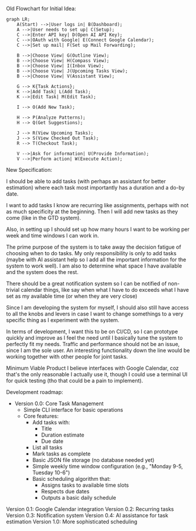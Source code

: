 Old Flowchart for Initial Idea:

```mermaid
graph LR;
    A(Start) -->|User logs in| B(Dashboard);
    A -->|User needs to set up| C(Setup);
    C -->|Enter API key| D(Open AI API Key);
    C -->|OAuth with Google| E(Connect Google Calendar);
    C -->|Set up mail| F(Set up Mail Forwarding);

    B -->|Choose View| G(Outline View);
    B -->|Choose View| H(Compass View);
    B -->|Choose View| I(Inbox View);
    B -->|Choose View| J(Upcoming Tasks View);
    B -->|Choose View| V(Assistant View);
    
    G --> K{Task Actions};
    K -->|Add Task| L(Add Task);
    K -->|Edit Task| M(Edit Task);

    I --> O(Add New Task);

    H --> P(Analyze Patterns);
    H --> Q(Get Suggestions);
    
    J --> R(View Upcoming Tasks);
    J --> S(View Checked Out Task);
    R --> T(Checkout Task);

    V -->|Ask for information| U(Provide Information);
    V -->|Perform action| W(Execute Action);
```

New Specification:

I should be able to add tasks (with perhaps an assistant for better estimation)
where each task most importantly has a duration and a do-by date.

I want to add tasks I know are recurring like assignments, perhaps with not
as much specificity at the beginning. Then I will add new tasks as they come 
(like in the GTD system). 

Also, in setting up I should set up how many hours I want to be working per week
and time windows I can work in. 

The prime purpose of the system is to take away the decision fatigue of choosing
when to do tasks. My only responsibility is only to add tasks (maybe with AI assistant 
help so I add all the important information for the system to work well). I am also
to determine what space I have available and the system does the rest.

There should be a great notification system so I can be notified of non-trivial
calendar things, like say when what I have to do exceeds what I have set as my
available time (or when they are very close)

Since I am developing the system for myself, I should also still have access to all 
the knobs and levers in case I want to change somethings to a very specific thing as I 
experiment with the system.

In terms of development, I want this to be on CI/CD, so I can prototype quickly and 
improve as I feel the need until I basically tune the system to perfectly fit my needs.
Traffic and performance should not be an issue, since I am the sole user. 
An interesting functionality down the line would be working together with other 
people for joint tasks. 

Minimum Viable Product I believe interfaces with Google Calendar, coz that's the only
reasonable I actually use it, though I could use a terminal UI for quick testing (tho that could be a pain to implement).

Development roadmap:

- Version 0.0: Core Task Management
  - Simple CLI interface for basic operations
  - Core features:
    - Add tasks with:
      - Title
      - Duration estimate
      - Due date
    - List all tasks
    - Mark tasks as complete
    - Basic JSON file storage (no database needed yet)
    - Simple weekly time window configuration (e.g., "Monday 9-5, Tuesday 10-6")
    - Basic scheduling algorithm that:
      - Assigns tasks to available time slots
      - Respects due dates
      - Outputs a basic daily schedule

Version 0.1: Google Calendar integration
Version 0.2: Recurring tasks
Version 0.3: Notification system
Version 0.4: AI assistance for task estimation
Version 1.0: More sophisticated scheduling
